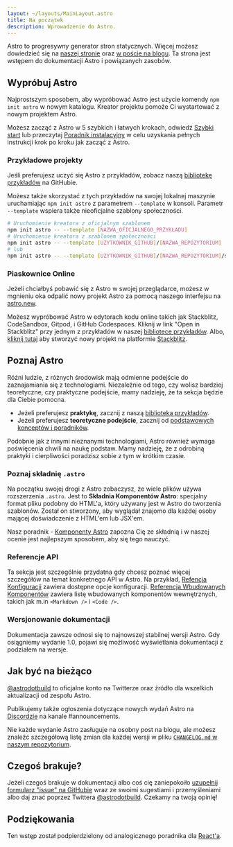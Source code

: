 ```yaml
---
layout: ~/layouts/MainLayout.astro
title: Na początek
description: Wprowadzenie do Astro.
---
```


Astro to progresywny generator stron statycznych. Więcej możesz dowiedzieć się na [naszej stronie](https://astro.build/) oraz [w poście na blogu](https://astro.build/blog/introducing-astro). Ta strona jest wstępem do dokumentacji Astro i powiązanych zasobów.

## Wypróbuj Astro

Najprostszym sposobem, aby wypróbować Astro jest użycie komendy `npm init astro` w nowym katalogu. Kreator projektu pomoże Ci wystartować z nowym projektem Astro.

Możesz zacząć z Astro w 5 szybkich i łatwych krokach, odwiedź [Szybki start](/quick-start)
lub przeczytaj [Poradnik instalacyjny](/installation) w celu uzyskania pełnych instrukcji krok po kroku jak zacząć z Astro.

### Przykładowe projekty

Jeśli preferujesz uczyć się Astro z przykładów, zobacz naszą [bibliotekę przykładów](https://github.com/withastro/astro/tree/main/examples) na GitHubie.

Możesz także skorzystać z tych przykładów na swojej lokalnej maszynie uruchamiając `npm init astro` z parametrem `--template` w konsoli. Parametr `--template` wspiera także nieoficjalne szablony społeczności.

```bash
# Uruchomienie kreatora z oficjalnym szablonem
npm init astro -- --template [NAZWA_OFICJALNEGO_PRZYKŁADU]
# Uruchomienie kreatora z szablonem społeczności
npm init astro -- --template [UZYTKOWNIK_GITHUB]/[NAZWA_REPOZYTORIUM]
# lub
npm init astro -- --template [UZYTKOWNIK_GITHUB]/[NAZWA_REPOZYTORIUM]/sciezka/do/przykladu
```

### Piaskownice Online

Jeżeli chciałbyś pobawić się z Astro w swojej przeglądarce, możesz w mgnieniu oka odpalić nowy projekt Astro za pomocą naszego interfejsu na [astro.new](https://astro.new/).

Możesz wypróbować Astro w edytorach kodu online takich jak Stackblitz, CodeSandbox, Gitpod, i GitHub Codespaces. Kliknij w link "Open in Stackblitz" przy jednym z przykładów w naszej [bibliotece przykładów](https://github.com/withastro/astro/tree/main/examples). Albo, [kliknij tutaj](https://stackblitz.com/fork/astro) aby stworzyć nowy projekt na platformie [Stackblitz](https://stackblitz.com/fork/astro).

## Poznaj Astro

Różni ludzie, z różnych środowisk mają odmienne podejście do zaznajamiania się z technologiami. Niezależnie od tego, czy wolisz bardziej teoretyczne, czy praktyczne podejście, mamy nadzieję, że ta sekcja będzie dla Ciebie pomocna.

- Jeżeli preferujesz **praktykę**, zacznij z naszą [biblioteką przykładów](https://github.com/withastro/astro/tree/main/examples).
- Jeżeli preferujesz **teoretyczne podejście**, zacznij od [podstawowych konceptów i poradników](/core-concepts/project-structure).

Podobnie jak z innymi nieznanymi technologiami, Astro również wymaga poświęcenia chwili na naukę podstaw. Mamy nadzieję, że z odrobiną praktyki i cierpliwości poradzisz sobie z tym w krótkim czasie.

### Poznaj składnię `.astro`

Na początku swojej drogi z Astro zobaczysz, że wiele plików używa rozszerzenia `.astro`. Jest to **Składnia Komponentów Astro**: specjalny format pliku podobny do HTML'a, który używany jest w Astro do tworzenia szablonów. Został on stworzony, aby wyglądał znajomo dla każdej osoby mającej doświadczenie z HTML'em lub JSX'em.

Nasz poradnik - [Komponenty Astro](/core-concepts/astro-components) zapozna Cię ze składnią i w naszej ocenie jest najlepszym sposobem, aby się tego nauczyć.

### Referencje API

Ta sekcja jest szczególnie przydatna gdy chcesz poznać więcej szczegółów na temat konkretnego API w Astro. Na przykład, [Refencja Konfiguracji](/reference/configuration-reference) zawiera dostępne opcje konfiguracji. [Referencja Wbudowanych Komponentów](/reference/builtin-components) zawiera listę wbudowanych komponentów wewnętrznych, takich jak m.in `<Markdown />` i `<Code />`.

### Wersjonowanie dokumentacji

Dokumentacja zawsze odnosi się to najnowszej stabilnej wersji Astro. Gdy osiągniemy wydanie 1.0, pojawi się możliwość wyświetlania dokumentacji z podziałem na wersje.

## Jak być na bieżąco

[@astrodotbuild](https://twitter.com/astrodotbuild) to oficjalne konto na Twitterze oraz źródło dla wszelkich aktualizacji od zespołu Astro.

Publikujemy także ogłoszenia dotyczące nowych wydań Astro na [Discordzie](https://astro.build/chat) na kanale #announcements.

Nie każde wydanie Astro zasługuje na osobny post na blogu, ale możesz znaleźć szczegółową listę zmian dla każdej wersji w pliku [`CHANGELOG.md` w naszym repozytorium](https://github.com/withastro/astro/blob/main/packages/astro/CHANGELOG.md).

## Czegoś brakuje?

Jeżeli czegoś brakuje w dokumentacji albo coś cię zaniepokoiło [uzupełnij formularz "issue" na GitHubie](https://github.com/withastro/astro/issues/new/choose) wraz ze swoimi sugestiami i przemyśleniami albo daj znać poprzez Twittera [@astrodotbuild](https://twitter.com/astrodotbuild). Czekamy na twoją opinię!

## Podziękowania

Ten wstęp został podpierdzielony od analogicznego poradnika dla [React'a](https://reactjs.org/docs/getting-started.html).
